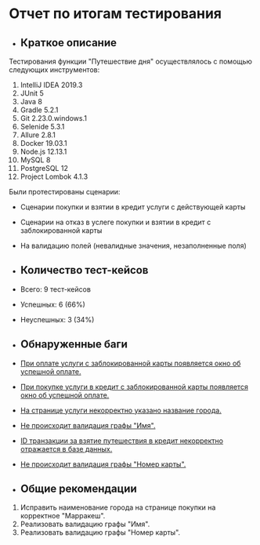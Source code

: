 # Отчет по итогам тестирования
* ## Краткое описание
Тестирования функции "Путешествие дня" осуществлялось с помощью следующих инструментов:
1. IntelliJ IDEA 2019.3
2. JUnit 5
3. Java 8
4. Gradle 5.2.1
5. Git 2.23.0.windows.1 
6. Selenide 5.3.1
7. Allure 2.8.1
8. Docker 19.03.1
9. Node.js 12.13.1
10. MySQL 8
11. PostgreSQL 12
12. Project Lombok 4.1.3

Были протестированы сценарии:
* Сценарии покупки и взятии в кредит услуги с действующей карты
* Сценарии на отказ в услеге покупки и взятии в кредит с заблокированной карты
* На валидацию полей (невалидные значения, незаполненные поля)

* ## Количество тест-кейсов
* Всего: 9 тест-кейсов
* Успешных: 6 (66%)
* Неуспешных: 3 (34%)

* ## Обнаруженные баги
* [При оплате услуги с заблокированной карты появляется окно об успешной оплате.](https://github.com/Montren/diplom_project/issues/1)
* [При покупке услуги в кредит с заблокированной карты появляется окно об успешной оплате.](https://github.com/Montren/diplom_project/issues/2)
* [На странице услуги некорректно указано название города.](https://github.com/Montren/diplom_project/issues/3)
* [Не происходит валидация графы "Имя".](https://github.com/Montren/diplom_project/issues/4)
* [ID транзакции за взятие путешествия в кредит некорректно отражается в базе данных.](https://github.com/Montren/diplom_project/issues/5)
* [Не происходит валидация графы "Номер карты".](https://github.com/Montren/diplom_project/issues/6)

* ## Общие рекомендации
1. Исправить наименование города на странице покупки на корректное "Марракеш".
2. Реализовать валидацию графы "Имя".
3. Реализовать валидацию графы "Номер карты".